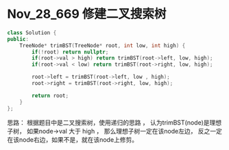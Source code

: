 # Nov_28_669 修建二叉搜索树

``` C++
class Solution {
public:
    TreeNode* trimBST(TreeNode* root, int low, int high) {
        if(!root) return nullptr;
        if(root->val > high) return trimBST(root->left, low, high);
        if(root->val < low) return trimBST(root->right, low, high);

        root->left = trimBST(root->left, low , high);
        root->right = trimBST(root->right, low, high);

        return root;
    }
};
```

思路： 根据题目中是二叉搜索树，使用递归的思路 ， 认为trimBST(node)是理想子树， 如果node->val 大于 high ， 那么理想子树一定在该node左边， 反之一定在该node右边，如果不是，就在该node上修剪。